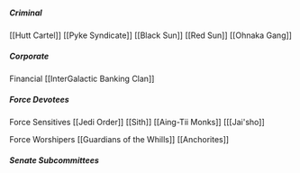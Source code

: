
##### Criminal
[[Hutt Cartel]]
[[Pyke Syndicate]]
[[Black Sun]]
[[Red Sun]]
[[Ohnaka Gang]]


##### Corporate
Financial
[[InterGalactic Banking Clan]]

##### Force Devotees
Force Sensitives
[[Jedi Order]]
[[Sith]]
[[Aing-Tii Monks]]
[[[Jai'sho]]

Force Worshipers
[[Guardians of the Whills]]
[[Anchorites]]

##### Senate Subcommittees